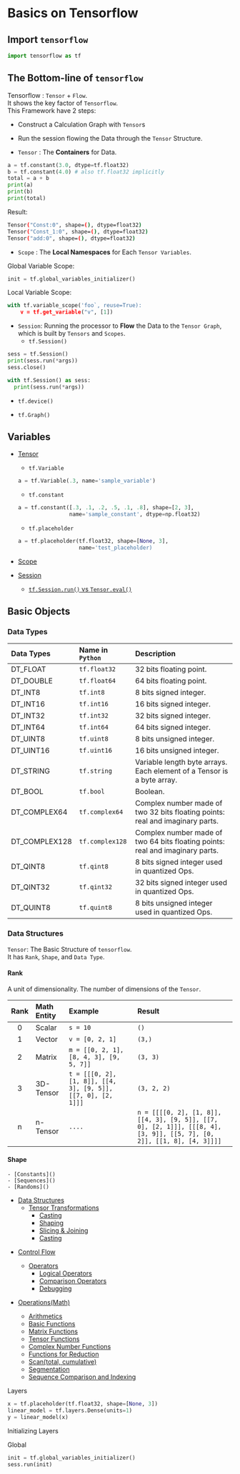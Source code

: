 # Basics on Tensorflow

## Import `tensorflow`

```py
import tensorflow as tf
```

## The Bottom-line of `tensorflow`

Tensorflow : `Tensor` + `Flow`.  
It shows the key factor of `Tensorflow`.  
This Framework have 2 steps:
* Construct a Calculation Graph with `Tensor`s  
* Run the session flowing the Data through the `Tensor` Structure.


* `Tensor` : The __Containers__ for Data.

```py
a = tf.constant(3.0, dtype=tf.float32)
b = tf.constant(4.0) # also tf.float32 implicitly
total = a + b
print(a)
print(b)
print(total)
```

Result:
```sh
Tensor("Const:0", shape=(), dtype=float32)
Tensor("Const_1:0", shape=(), dtype=float32)
Tensor("add:0", shape=(), dtype=float32)
```


* `Scope` : The __Local Namespaces__ for Each `Tensor Variables`.

Global Variable Scope:
```py
init = tf.global_variables_initializer()
```

Local Variable Scope:
```py
with tf.variable_scope('foo`, reuse=True):
    v = tf.get_variable("v", [1])
```

* `Session`: Running the processor to __Flow__ the Data to the `Tensor Graph`, which is built by `Tensors` and `Scopes`.
  - `tf.Session()`

```py
sess = tf.Session()
print(sess.run(*args))
sess.close()
```

```py
with tf.Session() as sess:
  print(sess.run(*args))
```

  - `tf.device()`


  - `tf.Graph()`


## Variables

  - [Tensor]()
    - `tf.Variable`
    ```py
    a = tf.Variable(.3, name='sample_variable')
    ```
    
    - `tf.constant`
    ```py
    a = tf.constant([.3, .1, .2, .5, .1, .8], shape=[2, 3],
                    name='sample_constant', dtype=np.float32)
    ```
    
    - `tf.placeholder`
    ```py
    a = tf.placeholder(tf.float32, shape=[None, 3],
                       name='test_placeholder)
    ```
  - [Scope]()
  
  - [Session]()
    - [`tf.Session.run()` vs `Tensor.eval()`]()

## Basic Objects

### Data Types

| Data Types | Name in `Python` | Description |
| :--------- | :--------------- | :---------- |
| DT_FLOAT | `tf.float32` | 32 bits floating point. |
| DT_DOUBLE | `tf.float64` | 64 bits floating point. |
| DT_INT8 | `tf.int8` | 8 bits signed integer. |
| DT_INT16 | `tf.int16` | 16 bits signed integer. |
| DT_INT32 | `tf.int32` | 32 bits signed integer. |
| DT_INT64 | `tf.int64` | 64 bits signed integer. |
| DT_UINT8 | `tf.uint8` | 8 bits unsigned integer. |
| DT_UINT16	| `tf.uint16` | 16 bits unsigned integer. |
| DT_STRING	| `tf.string` | Variable length byte arrays. Each element of a Tensor is a byte array. |
| DT_BOOL | `tf.bool` | Boolean. |
| DT_COMPLEX64 | `tf.complex64` | Complex number made of two 32 bits floating points: <br/>real and imaginary parts. |
| DT_COMPLEX128 | `tf.complex128` | Complex number made of two 64 bits floating points: <br/>real and imaginary parts. |
| DT_QINT8 | `tf.qint8` | 8 bits signed integer used in quantized Ops. |
| DT_QINT32 | `tf.qint32` | 32 bits signed integer used in quantized Ops. |
| DT_QUINT8 | `tf.quint8` | 8 bits unsigned integer used in quantized Ops. |


  
### Data Structures
  
`Tensor`: The Basic Structure of `tensorflow`.  
It has `Rank`, `Shape`, and `Data Type`.

#### Rank
A unit of dimensionality. The number of dimensions of the `Tensor`.

| Rank | Math Entity | Example | Result |
| :--------: | :--------------- | :---------- | :-------- |
| 0 | Scalar | `s = 10` | `()` |
| 1 | Vector | `v = [0, 2, 1]` | `(3,)` |
| 2 | Matrix | `m = [[0, 2, 1], [8, 4, 3], [9, 5, 7]]` | `(3, 3)` |
| 3 | 3D-Tensor | `t = [[[0, 2], [1, 8]], [[4, 3], [9, 5]], [[7, 0], [2, 1]]]` | `(3, 2, 2)` |
| n | n-Tensor | `....` | `n = [[[[0, 2], [1, 8]], [[4, 3], [9, 5]], [[7, 0], [2, 1]]], [[[8, 4], [3, 9]], [[5, 7], [0, 2]], [[1, 8], [4, 3]]]]` | '(2, 3, 2, 2)` |


#### Shape




    - [Constants]()
    - [Sequences]()
    - [Randoms]()
    
  
  - [Data Structures]()
    - [Tensor Transformations]()
      - [Casting]()
      - [Shaping]()
      - [Slicing & Joining]()
      - [Casting]()

* [Control Flow]()
  - [Operators]()
    - [Logical Operators]()
    - [Comparison Operators]()
    - [Debugging]()

* [Operations(Math)]()
  - [Arithmetics]()
  - [Basic Functions]()
  - [Matrix Functions]()
  - [Tensor Functions]()
  - [Complex Number Functions]()
  - [Functions for Reduction]()
  - [Scan(total, cumulative)]()
  - [Segmentation]()
  - [Sequence Comparison and Indexing]()

Layers

```py
x = tf.placeholder(tf.float32, shape=[None, 3])
linear_model = tf.layers.Dense(units=1)
y = linear_model(x)
```

Initializing Layers

Global

```py
init = tf.global_variables_initializer()
sess.run(init)
```

